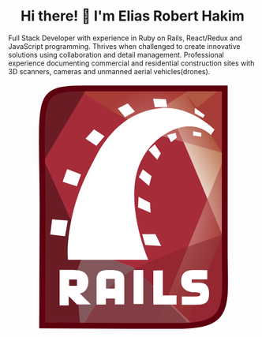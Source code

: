 <h1 align="center">Hi there! 👋 I'm Elias Robert Hakim</h1>

Full Stack Developer with experience in Ruby on Rails, React/Redux and JavaScript programming. Thrives when challenged to create innovative solutions using collaboration and detail management. Professional experience documenting commercial and residential construction sites with 3D scanners, cameras and unmanned aerial vehicles(drones). 

<svg viewBox="0 0 128 128">
<path fill="#A62C39" d="M17.444 125.054s.188-29.538.188-59.564c0-58.159-4.901-62.491 21.194-62.491h72.635v83.889c0 27.615 5.162 38.433-23.859 38.433-29.021.001-70.158-.267-70.158-.267z"></path><g transform="translate(-273.273 -435.955)"><linearGradient id="rails-original-wordmark-a" gradientUnits="userSpaceOnUse" x1="681.437" y1="2170.426" x2="703.949" y2="2182.218" gradientTransform="matrix(1 0 0 -1 -320.773 2656.956)"><stop offset="0" stop-color="#fff"></stop><stop offset="1" stop-color="#C0815E"></stop></linearGradient><path fill="url(#rails-original-wordmark-a)" d="M350.603 449.926s4.655.932 8.688 7.757c4.034 6.826 25.444 59.886 25.444 59.886v-43.131l-19.858-32.27 5.585 6.827 10.55-8.689-13.653-.93-16.756 10.55z"></path></g><g transform="translate(-273.273 -435.955)"><radialGradient id="rails-original-wordmark-b" cx="668.118" cy="1679.3" r="38.406" gradientTransform="matrix(1 0 0 -1.582 -320.773 3155.877)" gradientUnits="userSpaceOnUse"><stop offset="0" stop-color="#fff"></stop><stop offset="1" stop-color="#A94436"></stop></radialGradient><path opacity=".668" fill="url(#rails-original-wordmark-b)" d="M309.335 439.686s30.719 20.479 45.613 24.513a4339.783 4339.783 0 0130.408 8.378l-35.373 86.88 15.204.621 19.86-49.026-.622-71.676-75.09.31z"></path><path fill="#fff" fill-opacity=".44" d="M337.881 531.221l31.956 30.733-59.571-1.256s-1.861-18.927-1.241-28.856l3.723-9.929 25.133 9.308z"></path></g><path fill-opacity=".362" d="M94.085 125.365L65.229 95.577l-26.375-9.929-20.479-45.612L40.096 3.732l-14.584-.621-5.896 5.586-2.172 4.344-1.552 112.945 78.193-.621z"></path><path opacity=".5" fill="#83222D" d="M111.773 77.89S82.606 87.199 65.23 95.887c-17.376 8.688-26.685 29.787-26.685 29.787s37.234-1.861 51.197-1.241c13.963.621 20.479.621 21.72-18.927 1.241-19.548.311-27.616.311-27.616z"></path><g fill="#fff"><path d="M26.435 96.422v18.326h4.674v-4.773l4.254 4.254h7.172l-5.688-5.688s4.093-.067 4.402-5.984c0-5.43-4.097-6.134-8.83-6.134h-5.984zm4.897 4.971h4.031v3.265h-4.031v-3.265zM51.562 96.496c-2.559-.015-6.108.223-6.108 5.045v12.737h4.797v-3.116h4.65v3.042h4.822V100.85c0-4.189-4.654-4.353-7.147-4.353l-1.014-.001zm-1.237 4.6h4.501v5.021h-4.501v-5.021zM64.531 96.507h4.964v17.531h-4.964zM74.692 96.741v17.531h11.947v-4.654H79.58V96.663l-4.888.078zM102.463 96.585v4.732h-7.99v1.707h3.413c1.785 0 5.508-.077 5.508 5.508s-2.561 5.896-7.758 5.896h-6.283v-4.267h7.214c2.172 0 2.292-.708 2.292-1.324 0-.615-1.11-.902-3.369-.902s-6.447-1.11-6.447-5.454 2.172-5.973 6.516-5.973c4.345-.001 6.904.077 6.904.077z"></path></g><g fill="#fff"><path d="M30.787 91.233h41.269S62.902 70.444 65.23 51.36c2.326-19.082 17.376-27.771 25.909-28.702 8.533-.931 13.187 4.344 13.187 4.344l1.861-2.792S93.931 11.798 78.416 13.195C62.902 14.59 52.197 24.83 45.526 37.241c-6.671 12.412-10.55 21.101-13.188 34.132-2.637 13.033-1.551 19.86-1.551 19.86zM22.565 70.444l8.066.62-1.396 8.068-7.602-.931.932-7.757zM35.286 53.377l2.172-6.05-7.137-2.793-2.327 6.516 7.292 2.327zM45.37 32.588l4.189-4.965-5.43-3.568-4.343 4.81 5.584 3.723zM56.385 13.351l3.724 4.499 5.12-2.947-3.724-4.189-5.12 2.637zM74.538 8.231l.93 4.499 6.361-.155-.62-4.034-6.671-.31z"></path><path d="M96.102 13.04l-.155 2.792 4.343 2.328.931-1.396-5.119-3.724zM95.172 24.986v2.327l4.189.465v-1.861l-4.189-.931zM81.829 27.002l2.017 3.724 2.948-2.327-.621-2.482-4.344 1.085zM75.468 31.812l3.103 4.655-1.862 3.257-4.499-4.965 3.258-2.947zM69.262 44.69l-2.017 4.033 5.275 4.5 1.241-5.121-4.499-3.412zM67.09 58.807l-.31 5.43 6.516 2.792-.311-5.119-5.895-3.103zM68.952 78.045l1.552 5.586 8.223.465-2.949-6.051h-6.826z"></path></g><path stroke="#5E000E" stroke-width="3" d="M17.444 125.054s.188-29.538.188-59.564c0-58.159-4.901-62.491 21.194-62.491h72.635v83.889c0 27.615 3.921 38.433-23.859 38.433-27.78.001-70.158-.267-70.158-.267z" fill="none"></path>
</svg>


<!--
**haki9975/haki9975** is a ✨ _special_ ✨ repository because its `README.md` (this file) appears on your GitHub profile.

Here are some ideas to get you started:

- 🔭 I’m currently working on ...
- 🌱 I’m currently learning ...
- 👯 I’m looking to collaborate on ...
- 🤔 I’m looking for help with ...
- 💬 Ask me about ...
- 📫 How to reach me: ...
- 😄 Pronouns: ...
- ⚡ Fun fact: ...
-->


